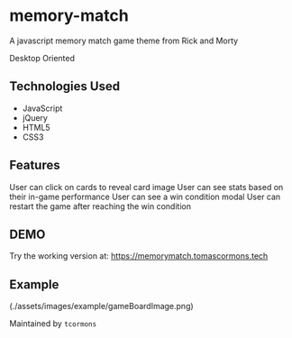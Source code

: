 # memory-match
A javascript memory match game theme from Rick and Morty

Desktop Oriented

## Technologies Used

- JavaScript
- jQuery
- HTML5
- CSS3

## Features
User can click on cards to reveal card image
User can see stats based on their in-game performance
User can see a win condition modal
User can restart the game after reaching the win condition

## DEMO
Try the working version at: https://memorymatch.tomascormons.tech

## Example

(./assets/images/example/gameBoardImage.png)

Maintained by `tcormons`
